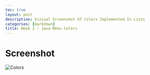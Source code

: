 ```yaml
---
toc: true
layout: post
description: Visiual Screenshot Of Colors Implemented In Lists
categories: [markdown]
title: Week 2 - Java Menu Colors
---
```

# Screenshot
![Colors](https://user-images.githubusercontent.com/89223545/188704202-b0fca41f-66d2-47e2-baf4-a2e764ee2a86.png)
